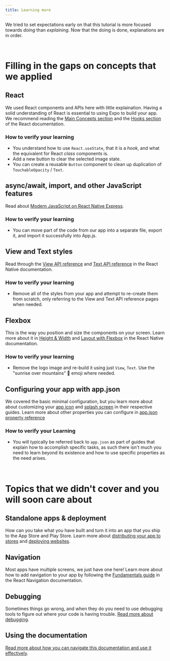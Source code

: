 ```yaml
---
title: Learning more
---
```


We tried to set expectations early on that this tutorial is more focused towards *doing* than *explaining*. Now that the doing is done, explanations are in order.

<br />

# Filling in the gaps on concepts that we applied

## React

We used React components and APIs here with little explaination. Having a solid understanding of React is essential to using Expo to build your app. We recommend reading the [Main Concepts section](https://reactjs.org/docs/hello-world.html) and the [Hooks section](https://reactjs.org/docs/hooks-intro.html) of the React documentation.

<!-- TODO: replace this recommendation with the react-native tutorial when it's live -->

### How to verify your learning

- You understand how to use `React.useState`, that it is a *hook*, and what the equivalent for React *class* components is.
- Add a new button to clear the selected image state.
- You can create a reusable `Button` component to clean up duplication of `TouchableOpacity` / `Text`.

## async/await, import, and other JavaScript features

Read about [Modern JavaScript on React Native Express](http://www.reactnativeexpress.com/modern_javascript).

### How to verify your learning

- You can move part of the code from our app into a separate file, export it, and import it successfully into App.js.

## View and Text styles

Read through the [View API reference](https://facebook.github.io/react-native/docs/view) and [Text API reference](https://facebook.github.io/react-native/docs/text) in the React Native documentation.

### How to verify your learning

- Remove all of the styles from your app and attempt to re-create them from scratch, only referring to the View and Text API reference pages when needed.

## Flexbox

This is the way you position and size the components on your screen. Learn more about it in [Height & Width](https://facebook.github.io/react-native/docs/height-and-width) and [Layout with Flexbox](https://facebook.github.io/react-native/docs/flexbox) in the React Native documentation.

### How to verify your learning

- Remove the logo image and re-build it using just `View`, `Text`. Use the "sunrise over mountains" 🌄 emoji where needed.

## Configuring your app with app.json

We covered the basic minimal configuration, but you learn more about about customizing your [app icon](../../guides/splash-screens/) and [splash screen](../../guides/app-icons/) in their respective guides. Learn more about other properties you can configure in [app.json property reference](../../workflow/configuration/)

### How to verify your Learning

- You will typically be referred back to `app.json` as part of guides that explain how to accomplish specific tasks, as such there isn't much you need to learn beyond its existence and how to use specific properties as the need arises.

<br />

# Topics that we didn't cover and you will soon care about

## Standalone apps & deployment

How can you take what you have built and turn it into an app that you ship to the App Store and Play Store. Learn more about [distributing your app to stores](../../distribution/introduction/) and [deploying websites](../../guides/deploying-websites/).

## Navigation

Most apps have multiple screens, we just have one here! Learn more about how to add navigation to your app by following the [Fundamentals guide](https://reactnavigation.org/docs/en/getting-started.html) in the React Navigation documentation.

## Debugging

Sometimes things go wrong, and when they do you need to use debugging tools to figure out where your code is having trouble. [Read more about debugging](../../workflow/debugging/). 

## Using the documentation

[Read more about how you can navigate this documentation and use it effectively](../../next-steps/using-the-documentation/).